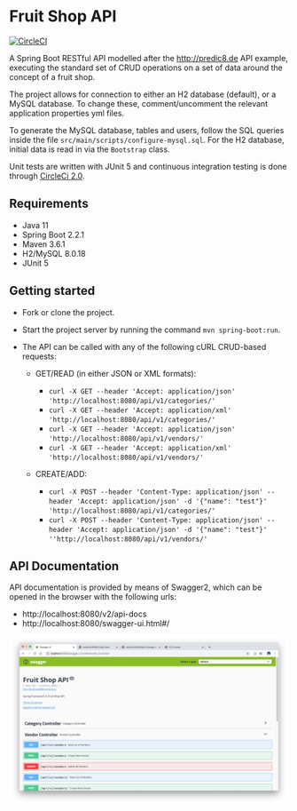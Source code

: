 # Fruit Shop API
[![CircleCI](https://circleci.com/gh/Carla-de-Beer/fruit-shop-api.svg?style=svg)](https://circleci.com/gh/Carla-de-Beer/fruit-shop-api)

A Spring Boot RESTful API modelled after the http://predic8.de API example, executing the standard set of CRUD operations on a set of data around the concept of a fruit shop.

The project allows for connection to either an H2 database (default), or a MySQL database. To change these, comment/uncomment the relevant application properties yml files.

To generate the MySQL database, tables and users, follow the SQL queries inside the file `src/main/scripts/configure-mysql.sql`. For the H2 database, initial data is read in via the `Bootstrap` class.

Unit tests are written with JUnit 5 and continuous integration testing is done through [CircleCi 2.0](https://circleci.com/docs/2.0/).

## Requirements

* Java 11
* Spring Boot 2.2.1
* Maven 3.6.1
* H2/MySQL 8.0.18
* JUnit 5

## Getting started

* Fork or clone the project.
* Start the project server by running the command `mvn spring-boot:run`.
* The API can be called with any of the following cURL CRUD-based requests:

  * GET/READ (in either JSON or XML formats):

    * ```curl -X GET --header 'Accept: application/json' 'http://localhost:8080/api/v1/categories/'```
    * ```curl -X GET --header 'Accept: application/xml' 'http://localhost:8080/api/v1/categories/'```
    * ```curl -X GET --header 'Accept: application/json' 'http://localhost:8080/api/v1/vendors/'```
    * ```curl -X GET --header 'Accept: application/xml' 'http://localhost:8080/api/v1/vendors/'```

  * CREATE/ADD:

    * ```curl -X POST --header 'Content-Type: application/json' --header 'Accept: application/json' -d '{"name": "test"}' 'http://localhost:8080/api/v1/categories/'```
    * ```curl -X POST --header 'Content-Type: application/json' --header 'Accept: application/json' -d '{"name": "test"}' ''http://localhost:8080/api/v1/vendors/'```

## API Documentation

API documentation is provided by means of Swagger2, which can be opened in the browser with the following urls:

* http://localhost:8080/v2/api-docs
* http://localhost:8080/swagger-ui.html#/

<p align="center">
  <img src="images/screenShot-01.png"/>
</p>